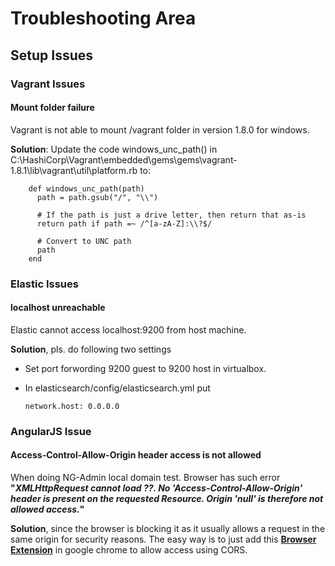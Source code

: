 # Troubleshooting Area
## Setup Issues
### Vagrant Issues
#### Mount folder failure
Vagrant is not able to mount /vagrant folder in version 1.8.0 for windows. 

**Solution**: 
Update the code windows_unc_path() in C:\HashiCorp\Vagrant\embedded\gems\gems\vagrant-1.8.1\lib\vagrant\util\platform.rb to:

        def windows_unc_path(path)
          path = path.gsub("/", "\\")

          # If the path is just a drive letter, then return that as-is
          return path if path =~ /^[a-zA-Z]:\\?$/

          # Convert to UNC path
          path
        end

### Elastic Issues
#### localhost unreachable
Elastic cannot access localhost:9200 from host machine. 

**Solution**, pls. do following two settings
* Set port forwording 9200 guest to 9200 host in virtualbox.
* In elasticsearch/config/elasticsearch.yml put 
    
      network.host: 0.0.0.0

### AngularJS Issue
#### Access-Control-Allow-Origin header access is not allowed
When doing NG-Admin local domain test. Browser has such error **"*XMLHttpRequest cannot load ??. No
'Access-Control-Allow-Origin' header is present on the requested Resource. Origin 'null' is therefore not allowed access.*"** 

**Solution**, since the browser is blocking it as it usually allows a request in the same origin for security reasons. The easy way is to just add this **[Browser Extension](https://chrome.google.com/webstore/detail/allow-control-allow-origi/nlfbmbojpeacfghkpbjhddihlkkiljbi?hl=en-US)** in google chrome to allow access using CORS.
